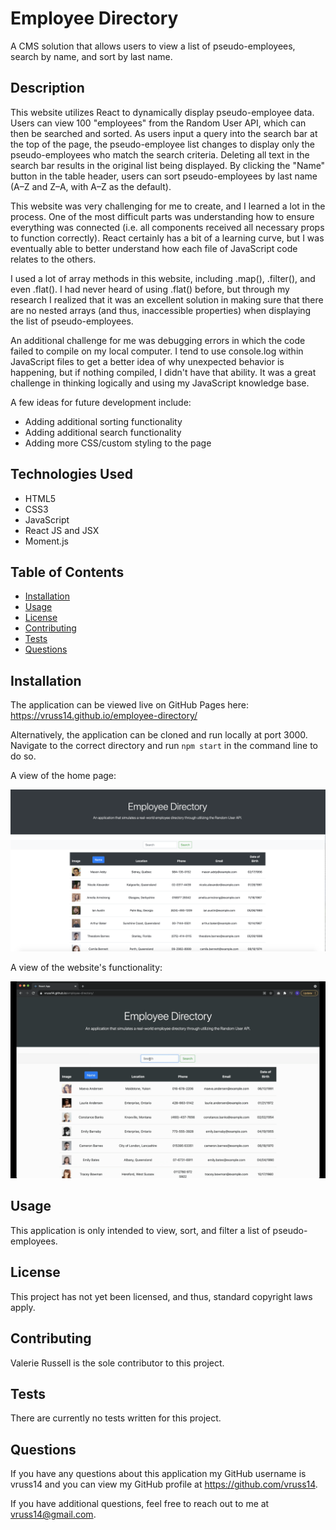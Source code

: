 # Employee Directory

A CMS solution that allows users to view a list of pseudo-employees, search by name, and sort by last name.

## Description

This website utilizes React to dynamically display pseudo-employee data. Users can view 100 "employees" from the Random User API, which can then be searched and sorted. As users input a query into the search bar at the top of the page, the pseudo-employee list changes to display only the pseudo-employees who match the search criteria. Deleting all text in the search bar results in the original list being displayed. By clicking the "Name" button in the table header, users can sort pseudo-employees by last name (A–Z and Z–A, with A–Z as the default).

This website was very challenging for me to create, and I learned a lot in the process. One of the most difficult parts was understanding how to ensure everything was connected (i.e. all components received all necessary props to function correctly). React certainly has a bit of a learning curve, but I was eventually able to better understand how each file of JavaScript code relates to the others.

I used a lot of array methods in this website, including .map(), .filter(), and even .flat(). I had never heard of using .flat() before, but through my research I realized that it was an excellent solution in making sure that there are no nested arrays (and thus, inaccessible properties) when displaying the list of pseudo-employees.

An additional challenge for me was debugging errors in which the code failed to compile on my local computer. I tend to use console.log within JavaScript files to get a better idea of why unexpected behavior is happening, but if nothing compiled, I didn't have that ability. It was a great challenge in thinking logically and using my JavaScript knowledge base.

A few ideas for future development include:

- Adding additional sorting functionality
- Adding additional search functionality
- Adding more CSS/custom styling to the page

## Technologies Used

- HTML5
- CSS3
- JavaScript
- React JS and JSX
- Moment.js

## Table of Contents

- [Installation](#Installation)
- [Usage](#Usage)
- [License](#License)
- [Contributing](#Contributing)
- [Tests](#Tests)
- [Questions](#Questions)
            
## Installation

The application can be viewed live on GitHub Pages here: https://vruss14.github.io/employee-directory/

Alternatively, the application can be cloned and run locally at port 3000. Navigate to the correct directory and run ```npm start``` in the command line to do so.

A view of the home page:

![homepage](assets/employee-directory-homepage.png)

A view of the website's functionality:

![websitegif](assets/employee-directory-gif.gif)

## Usage

This application is only intended to view, sort, and filter a list of pseudo-employees.

## License

This project has not yet been licensed, and thus, standard copyright laws apply.
            
## Contributing

Valerie Russell is the sole contributor to this project. 
            
## Tests

There are currently no tests written for this project.
            
## Questions

If you have any questions about this application my GitHub username is vruss14 and you can view my GitHub profile at https://github.com/vruss14.

If you have additional questions, feel free to reach out to me at vruss14@gmail.com.
